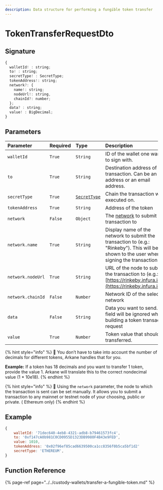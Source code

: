 ```yaml
---
description: Data structure for performing a fungible token transfer
---
```


# TokenTransferRequestDto

## Signature

```javascript
{
  walletId! : string;
  to! : string;
  secretType! : SecretType;
  tokenAddress!: string;
  network?: {
    name!: string;
    nodeUrl!: string,
    chainId?: number;
  };
  data? : string;
  value! : BigDecimal;
}
```

## Parameters

| Parameter | Required | Type | Description |
| :--- | :--- | :--- | :--- |
| `walletId` | `True` | `String` | ID of the wallet one wants to sign with. |
| `to` | `True` | `String` | Destination address of the transaction. Can be an address or an email address. |
| `secretType` | `True` | [`SecretType`](secrettype.md) | Chain the transaction will be executed on. |
| `tokenAddress` | `True` | `String` | Address of the token |
| `network` | `False` | `Object` | The [network](https://github.com/ArkaneNetwork/docs-capsule/tree/d5ed213ffa2231f744612602a66c12267889ebbf/deep-dive/environments.md) to submit the transaction to |
| `network.name` | `True` | `String` | Display name of the network to submit the transaction to \(e.g.: "Rinkeby"\). This will be shown to the user when signing the transaction |
| `network.nodeUrl` | `True` | `String` | URL of the node to submit the transaction to \(e.g.: "[https://rinkeby.infura.io"\](https://rinkeby.infura.io"\)\) |
| `network.chainId` | `False` | `Number` | Network ID of the selected network |
| `data` | `False` | `String` | Data you want to send. This field will be ignored when building a token transaction request |
| `value` | `True` | `Number` | Token value that should be transferred. |

{% hint style="info" %}
🧙 You don’t have to take into account the number of decimals for different tokens, Arkane handles that for you.

**Example:** If a token has 18 decimals and you want to transfer 1 token, provide the value 1. Arkane will translate this to the correct nondecimal value \(1 \* 10e18\).
{% endhint %}

{% hint style="info" %}
🧙 Using the `network` parameter, the node to which the transaction is sent can be set manually. It allows you to submit a transaction to any mainnet or testnet node of your choosing, public or private. \( Ethereum only\)
{% endhint %}

## Example

```javascript
{
    walletId: '71dec640-4eb8-4321-adb8-b79461573fc4',
    to: '0xf147cA0b981C0CD0955D1323DB9980F4B43e9FED',
    value: 1010,
    tokenAddress: '0x02f96ef85cad6639500ca1cc8356f0b5ca5bf1d2'
    secretType: 'ETHEREUM',
}
```

## Function Reference

{% page-ref page="../../custody-wallets/transfer-a-fungible-token.md" %}

